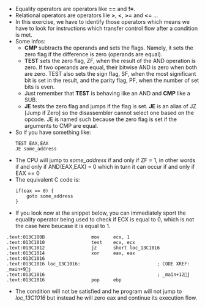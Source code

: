 * Equality operators are operators like **==** and **!=**.
* Relational operators are operators lile **>**, **<**, **>=** and **<=** ...
* In this exercise, we have to identify those operators which means we have to look for instructions which transfer control flow after a condition is met. 
* Some infos:
    * **CMP** subtracts the operands and sets the flags. Namely, it sets the zero flag if the difference is zero (operands are equal).
    * **TEST** sets the zero flag, ZF, when the result of the AND operation is zero. If two operands are equal, their bitwise AND is zero when both are zero. TEST also sets the sign flag, SF, when the most significant bit is set in the result, and the parity flag, PF, when the number of set bits is even.
    * Just remember that **TEST** is behaving like an AND and **CMP** like a SUB.
    * **JE** tests the zero flag and jumps if the flag is set. **JE** is an alias of JZ [Jump if Zero] so the disassembler cannot select one based on the opcode. JE is named such because the zero flag is set if the arguments to CMP are equal.
* So if you have something like:
    ```
    TEST EAX,EAX 
    JE some_address 
    ```
* The CPU will jump to *some_address* if and only if ZF = 1, in other words if and only if AND(EAX,EAX) = 0 which in turn it can occur if and only if EAX == 0 
* The equivalent C code is: 
    ```
    if(eax == 0) {
        goto some_address
    }
    
 * If you look now at the snippet below, you can immediately sport the equality operator being used to check if ECX is equal to 0, which is not the case here beucase it is equal to 1.
 ```
.text:013C100B                 mov     ecx, 1
.text:013C1010                 test    ecx, ecx
.text:013C1012                 jz      short loc_13C1016
.text:013C1014                 xor     eax, eax
.text:013C1016
.text:013C1016 loc_13C1016:                            ; CODE XREF: _main+9j
.text:013C1016                                         ; _main+12j
.text:013C1016                 pop     ebp
```
* The condition will not be satisfied and he program will not jump to *loc_13C1016* but instead he will zero eax and continue its execution flow.
